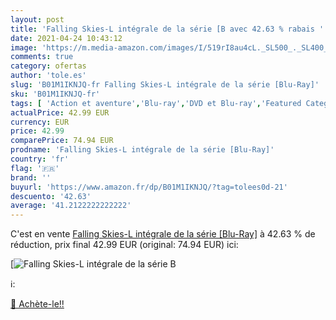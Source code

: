 ```yaml
---
layout: post
title: 'Falling Skies-L intégrale de la série [B avec 42.63 % rabais '
date: 2021-04-24 10:43:12
image: 'https://m.media-amazon.com/images/I/519rI8au4cL._SL500_._SL400_.jpg'
comments: true
category: ofertas
author: 'tole.es'
slug: 'B01M1IKNJQ-fr Falling Skies-L intégrale de la série [Blu-Ray]'
sku: 'B01M1IKNJQ-fr'
tags: [ 'Action et aventure','Blu-ray','DVD et Blu-ray','Featured Categories','Science-fiction','Séries TV','Thriller', ]
actualPrice: 42.99 EUR
currency: EUR
price: 42.99
comparePrice: 74.94 EUR
prodname: 'Falling Skies-L intégrale de la série [Blu-Ray]'
country: 'fr'
flag: '🇫🇷'
brand: ''
buyurl: 'https://www.amazon.fr/dp/B01M1IKNJQ/?tag=tolees0d-21'
descuento: '42.63'
average: '41.2122222222222'
---
```


C'est en vente [Falling Skies-L intégrale de la série [Blu-Ray]](https://www.amazon.fr/dp/B01M1IKNJQ/?tag=tolees0d-21)  à  42.63 % de réduction, prix final  42.99 EUR (original: 74.94 EUR) ici:

[![Falling Skies-L intégrale de la série [B](https://m.media-amazon.com/images/I/519rI8au4cL._SL500_._SL400_.jpg)](https://www.amazon.fr/dp/B01M1IKNJQ/?tag=tolees0d-21)

ℹ️:


[🛒 Achète-le!!](https://www.amazon.fr/dp/B01M1IKNJQ/?tag=tolees0d-21)
